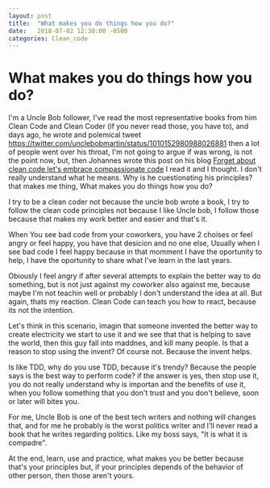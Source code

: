 ```yaml
---
layout: post
title:  "What makes you do things how you do?"
date:   2018-07-02 12:30:00 -0500
categories: Clean_code
---
```


# What makes you do things how you do?

I'm a Uncle Bob follower, I've read the most representative books from him Clean Code and Clean Coder (if you never read those, you have to), and days ago, he wrote and polemical tweet https://twitter.com/unclebobmartin/status/1010152980988026881 then a lot of people went over his throat, I'm not going to argue if was wrong, is not the point now, but, then Johannes wrote this post on his blog 
[Forget about clean code let's embrace compassionate code](http://johannesbrodwall.com/2018/06/24/forget-about-clean-code-lets-embrace-compassionate-code) I read it and I thought. I don't really understand what he means. Why is he cuestionating his principles? that makes me thing, What makes you do things how you do?

I try to be a clean coder not because the uncle bob wrote a book, I try to follow the clean code principles not because I like Uncle bob, I follow those because that makes my work better and easier and that's it.

When You see bad code from your coworkers, you have 2 choises or feel angry or feel happy, you have that desicion and no one else, Usually when I see bad code I feel happy because in that momment I have the oportunity to help, I have the oportunity to share what I've learn in the last years.

Obiously I feel angry if after several attempts to explain the better way to do something, but is not just against my coworker also against me, because maybe I'm not teachin well or probably I don't understand the idea at all. But again, thats my reaction. Clean Code can teach you how to react, because its not the intention.

Let's think in this scenario, imagin that someone invented the better way to create electricity we start to use it and we see that that is helping to save the world, then this guy fall into maddnes, and kill many people. Is that a reason to stop using the invent? Of course not. Because the invent helps.

Is like TDD, why do you use TDD, because it's trendy? Because the people says is the best way to perform code? if the answer is yes, then stop use it, you do not really understand why is importan and the benefits of use it, when you follow something that you don't trust and you don't believe, soon or later will bites you.

For me, Uncle Bob is one of the best tech writers and nothing will changes that, and for me he probably is the worst politics writer and I'll never read a book that he writes regarding politics. Like my boss says, "It is what it is compadre".

At the end, learn, use and practice, what makes you be better because that's your principles but, if your principles depends of the behavior of other person, then those aren't yours.
